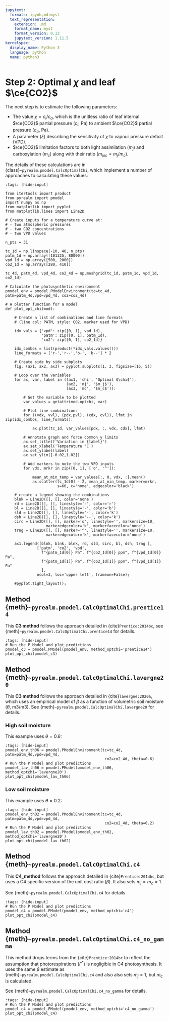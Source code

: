 ```yaml
---
jupytext:
  formats: ipynb,md:myst
  text_representation:
    extension: .md
    format_name: myst
    format_version: 0.13
    jupytext_version: 1.11.5
kernelspec:
  display_name: Python 3
  language: python
  name: python3
---
```


# Step 2: Optimal $\chi$ and leaf $\ce{CO2}$ 

The next step is to estimate the following parameters:

* The value $\chi = c_i/c_a$, which is the unitless ratio of leaf internal
  $\ce{CO2}$ partial pressure ($c_i$, Pa) to ambient $\ce{CO2}$ partial pressure
  ($c_a$, Pa).
* A parameter ($\xi$) describing the sensitivity of $\chi$ to vapour pressure
  deficit (VPD). 
* $\ce{CO2}$ limitation factors to both light assimilation ($m_j$) and
  carboxylation ($m_c$) along with their ratio ($m_{joc} = m_j / m_c$). 

The details of these calculations are in {class}`~pyrealm.pmodel.CalcOptimalChi`,
which implement a number of approaches to calculating these values:

```{code-cell} ipython3
:tags: [hide-input]

from itertools import product
from pyrealm import pmodel
import numpy as np
from matplotlib import pyplot
from matplotlib.lines import Line2D

# Create inputs for a temperature curve at:
# - two atmospheric pressures
# - two CO2 concentrations
# - two VPD values

n_pts = 31

tc_1d = np.linspace(-10, 40, n_pts)
patm_1d = np.array([101325, 80000])
vpd_1d = np.array([500, 2000])
co2_1d = np.array([280, 410]) 

tc_4d, patm_4d, vpd_4d, co2_4d = np.meshgrid(tc_1d, patm_1d, vpd_1d, co2_1d)

# Calculate the photosynthetic environment 
pmodel_env = pmodel.PModelEnvironment(tc=tc_4d, patm=patm_4d,vpd=vpd_4d, co2=co2_4d)  

# A plotter function for a model
def plot_opt_chi(mod):

    # Create a list of combinations and line formats 
    # (line col: PATM, style: CO2, marker used for VPD)

    idx_vals = {'vpd': zip([0, 1], vpd_1d), 
                'patm': zip([0, 1], patm_1d), 
                'co2': zip([0, 1], co2_1d)}

    idx_combos = list(product(*idx_vals.values())) 
    line_formats = ['r-','r--','b-', 'b--'] * 2

    # Create side by side subplots
    fig, (ax1, ax2, ax3) = pyplot.subplots(1, 3, figsize=(16, 5))

    # Loop over the variables
    for ax, var, label in ((ax1, 'chi', 'Optimal $\chi$'),
                           (ax2, 'mj', '$m_j$'),
                           (ax3, 'mc', '$m_c$')):
        
        # Get the variable to be plotted
        var_values = getattr(mod.optchi, var)
        
        # Plot line combinations
        for ((vdx, vvl), (pdx,pvl), (cdx, cvl)), lfmt in zip(idx_combos, line_formats):
            
            ax.plot(tc_1d, var_values[pdx, :, vdx, cdx], lfmt)
        
        # Annotate graph and force common y limits
        ax.set_title(f'Variation in {label}')
        ax.set_xlabel('Temperature °C')
        ax.set_ylabel(label)
        ax.set_ylim([-0.02,1.02])
        
        # Add markers to note the two VPD inputs
        for vdx, mrkr in zip([0, 1], ['o', '^']):

            mean_at_min_temp = var_values[:, 0, vdx, :].mean()
            ax.scatter(tc_1d[0] - 2, mean_at_min_temp, marker=mrkr, 
                       s=60, c='none', edgecolor='black') 

    # create a legend showing the combinations
    blnk = Line2D([], [], color='none')
    rd = Line2D([], [], linestyle='-', color='r')
    bl = Line2D([], [], linestyle='-', color='b')
    sld = Line2D([], [], linestyle='-', color='k')
    dsh = Line2D([], [], linestyle='--', color='k')
    circ = Line2D([], [], marker='o', linestyle='', markersize=10,
                  markeredgecolor='k', markerfacecolor='none')
    trng = Line2D([], [], marker='^', linestyle='', markersize=10, 
                  markeredgecolor='k', markerfacecolor='none')

    ax1.legend([blnk, blnk, blnk, rd, sld, circ, bl, dsh, trng ], 
              ['patm', 'co2', 'vpd', 
                f"{patm_1d[0]} Pa", f"{co2_1d[0]} ppm", f"{vpd_1d[0]} Pa",
                f"{patm_1d[1]} Pa", f"{co2_1d[1]} ppm", f"{vpd_1d[1]} Pa"
                ], 
              ncol=3, loc='upper left', frameon=False);
              
    #pyplot.tight_layout();
```

## Method {meth}`~pyrealm.pmodel.CalcOptimalChi.prentice14`

This **C3 method** follows the approach detailed in {cite}`Prentice:2014bc`, see
{meth}`~pyrealm.pmodel.CalcOptimalChi.prentice14` for details.

```{code-cell} ipython3
:tags: [hide-input]
# Run the P Model and plot predictions
pmodel_c3 = pmodel.PModel(pmodel_env, method_optchi='prentice14')
plot_opt_chi(pmodel_c3)
```

## Method {meth}`~pyrealm.pmodel.CalcOptimalChi.lavergne20`

This **C3 method** follows the approach detailed in {cite}`lavergne:2020a`,
which uses an empirical model of $\beta$ as a function of volumetric soil
moisture ($\theta$, m3/m3). See
{meth}`~pyrealm.pmodel.CalcOptimalChi.lavergne20` for details. 

### High soil moisture

This example uses $\theta = 0.6$:

```{code-cell} ipython3
:tags: [hide-input]
pmodel_env_th06 = pmodel.PModelEnvironment(tc=tc_4d, patm=patm_4d,vpd=vpd_4d, 
                                            co2=co2_4d, theta=0.6)  
# Run the P Model and plot predictions
pmodel_lav_th06 = pmodel.PModel(pmodel_env_th06, method_optchi='lavergne20')
plot_opt_chi(pmodel_lav_th06)
```

### Low soil moisture

This example uses $\theta = 0.2$:

```{code-cell} ipython3
:tags: [hide-input]
pmodel_env_th02 = pmodel.PModelEnvironment(tc=tc_4d, patm=patm_4d,vpd=vpd_4d, 
                                            co2=co2_4d, theta=0.2)  
# Run the P Model and plot predictions
pmodel_lav_th02 = pmodel.PModel(pmodel_env_th02, method_optchi='lavergne20')
plot_opt_chi(pmodel_lav_th02)
```

## Method {meth}`~pyrealm.pmodel.CalcOptimalChi.c4`

This **C4_method** follows the approach detailed in {cite}`Prentice:2014bc`, but
uses a C4 specific version of the unit cost ratio ($\beta$). It also sets 
$m_j = m_c = 1$.

See {meth}`~pyrealm.pmodel.CalcOptimalChi.c4` for details. 

```{code-cell} ipython3
:tags: [hide-input]
# Run the P Model and plot predictions
pmodel_c4 = pmodel.PModel(pmodel_env, method_optchi='c4')
plot_opt_chi(pmodel_c4)
```

## Method {meth}`~pyrealm.pmodel.CalcOptimalChi.c4_no_gamma`

This method drops terms from the {cite}`Prentice:2014bc` to reflect the
assumption that photorespirations ($\Gamma^\ast$) is negligible in C4
photosynthesis. It uses the same $\beta$ estimate as  
{meth}`~pyrealm.pmodel.CalcOptimalChi.c4` and also also sets $m_j = 1$, but
$m_c$ is calculated.

See {meth}`~pyrealm.pmodel.CalcOptimalChi.c4_no_gamma` for details.  

```{code-cell} ipython3
:tags: [hide-input]
# Run the P Model and plot predictions
pmodel_c4 = pmodel.PModel(pmodel_env, method_optchi='c4_no_gamma')
plot_opt_chi(pmodel_c4)
```

